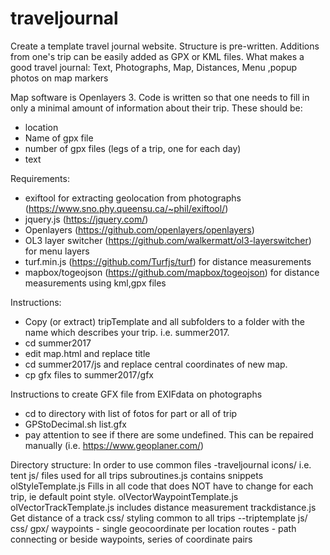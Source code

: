 # traveljournal
Create a template travel journal website. Structure is pre-written. Additions from one's trip can be easily added as 
GPX or KML files.
What makes a good travel journal: Text, Photographs, Map, Distances, Menu ,popup photos on map markers

Map software is Openlayers 3. Code is written so that one needs to fill in only a minimal amount of information
about their trip. These should be:
- location
- Name of gpx file
- number of gpx files (legs of a trip, one for each day)
- text

Requirements:
- exiftool for extracting geolocation from photographs (https://www.sno.phy.queensu.ca/~phil/exiftool/)
- jquery.js (https://jquery.com/)
- Openlayers (https://github.com/openlayers/openlayers)
- OL3 layer switcher (https://github.com/walkermatt/ol3-layerswitcher) for menu layers
- turf.min.js (https://github.com/Turfjs/turf) for distance measurements 
- mapbox/togeojson (https://github.com/mapbox/togeojson) for distance measurements using kml,gpx files 

Instructions: 
- Copy (or extract) tripTemplate and all subfolders to a folder with the name which describes your trip.
i.e. summer2017. 
- cd summer2017 
- edit map.html and replace title 
- cd summer2017/js and replace central coordinates of new map.
- cp gfx files to summer2017/gfx 

Instructions to create GFX file from EXIFdata on photographs
- cd to directory with list of fotos for part or all of trip
- 	GPStoDecimal.sh list.gfx
- pay attention to see if there are some undefined. This can be repaired manually (i.e. https://www.geoplaner.com/)

Directory structure:
In order to use common files 
-traveljournal
	icons/ i.e. tent
	js/ files used for all trips
		subroutines.js contains snippets
		olStyleTemplate.js Fills in all code that does NOT have to change for each  trip, ie default point style.
		olVectorWaypointTemplate.js 
		olVectorTrackTemplate.js  includes distance measurement
		trackdistance.js Get distance of a track
	css/ styling common to all trips
--triptemplate 
	js/ 
	css/
	gpx/
		waypoints - single geocoordinate per location
		routes - path connecting or beside waypoints, series of coordinate pairs
